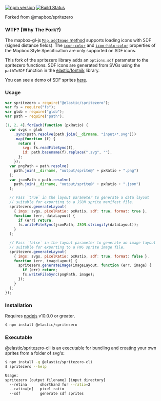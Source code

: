 [![npm version](https://badge.fury.io/js/%40mapbox%2Fspritezero.svg)](https://badge.fury.io/js/%40mapbox%2Fspritezero)
[![Build Status](https://travis-ci.com/mapbox/spritezero.svg?branch=main)](https://travis-ci.com/mapbox/spritezero)

Forked from @mapbox/spritezero

### WTF? (Why The Fork?)

The mapbox-gl-js [`Map.addImage` method](https://docs.mapbox.com/mapbox-gl-js/api/#map#addimage) supports loading icons with SDF (signed distance fields). The [`icon-color`](https://docs.mapbox.com/mapbox-gl-js/style-spec/#paint-symbol-icon-color) and [`icon-halo-color`](https://docs.mapbox.com/mapbox-gl-js/style-spec/#paint-symbol-icon-halo-color) properties of the Mapbox Style Specification are only supported on SDF icons.

This fork of the spritezero library adds an `options.sdf` parameter to the spritezero functions. SDF icons are generated from SVGs using the `pathToSDF` function in the [elastic/fontnik](https://github.com/elastic/fontnik) library.

You can see a demo of SDF sprites [here](http://nickpeihl.github.io/maki-sdf-sprites/).

### Usage

```js
var spritezero = require("@elastic/spritezero");
var fs = require("fs");
var glob = require("glob");
var path = require("path");

[1, 2, 4].forEach(function (pxRatio) {
  var svgs = glob
    .sync(path.resolve(path.join(__dirname, "input/*.svg")))
    .map(function (f) {
      return {
        svg: fs.readFileSync(f),
        id: path.basename(f).replace(".svg", ""),
      };
    });
  var pngPath = path.resolve(
    path.join(__dirname, "output/sprite@" + pxRatio + ".png")
  );
  var jsonPath = path.resolve(
    path.join(__dirname, "output/sprite@" + pxRatio + ".json")
  );

  // Pass `true` in the layout parameter to generate a data layout
  // suitable for exporting to a JSON sprite manifest file.
  spritezero.generateLayout(
    { imgs: svgs, pixelRatio: pxRatio, sdf: true, format: true },
    function (err, dataLayout) {
      if (err) return;
      fs.writeFileSync(jsonPath, JSON.stringify(dataLayout));
    }
  );

  // Pass `false` in the layout parameter to generate an image layout
  // suitable for exporting to a PNG sprite image file.
  spritezero.generateLayout(
    { imgs: svgs, pixelRatio: pxRatio, sdf: true, format: false },
    function (err, imageLayout) {
      spritezero.generateImage(imageLayout, function (err, image) {
        if (err) return;
        fs.writeFileSync(pngPath, image);
      });
    }
  );
});
```

### Installation

Requires [nodejs](http://nodejs.org/) v10.0.0 or greater.

```bash
$ npm install @elastic/spritezero
```

### Executable

[@elastic/spritezero-cli](https://github.com/elastic/spritezero-cli) is an executable for bundling and creating your own sprites from a folder of svg's:

```bash
$ npm install -g @elastic/spritezero-cli
$ spritezero --help

Usage:
spritezero [output filename] [input directory]
  --retina      shorthand for --ratio=2
  --ratio=[n]   pixel ratio
  --sdf         generate sdf sprites
```
